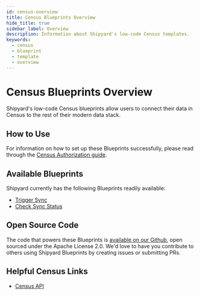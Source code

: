 ```yaml
---
id: census-overview
title: Census Blueprints Overview
hide_title: true
sidebar_label: Overview
description: Information about Shipyard's low-code Census templates.
keywords:
  - census
  - blueprint
  - template
  - overview
---
```


# Census Blueprints Overview

Shipyard's low-code Census blueprints allow users to connect their data in Census to the rest of their modern data stack.

## How to Use
For information on how to set up these Blueprints successfully, please read through the [Census Authorization guide](census-authorization.md).

## Available Blueprints
Shipyard currently has the following Blueprints readily available:
- [Trigger Sync](census-trigger-sync.md)
- [Check Sync Status](census-check-sync-status.md)


## Open Source Code
The code that powers these Blueprints is [available on our Github](https://github.com/shipyardapp/census-blueprints), open sourced under the Apache License 2.0. We'd love to have you contribute to others using Shipyard Blueprints by creating issues or submitting PRs.

## Helpful Census Links
- [Census API](https://docs.getcensus.com/basics/api)  